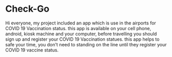 # Check-Go
Hi everyone, my project included an app which is use in the airports for COVID 19 Vaccination status. this app is available on your cell phone, android, kiosk machine and your computer, before travelling you should sign up and register your COVID 19 Vaccination statues. this app helps to safe your time, you don't need to standing on the line until they register your COVID 19 vaccine status.  

